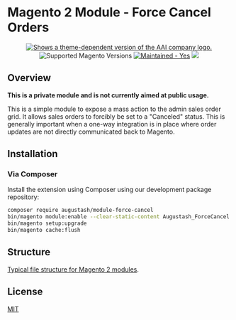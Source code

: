 # Magento 2 Module - Force Cancel Orders

<div align="center">
    <a href="https://augustash.com" target="_blank">
        <picture>
            <source media="(prefers-color-scheme: dark)" srcset="https://augustash.s3.amazonaws.com/logos/ash-inline-invert-500.png">
            <source media="(prefers-color-scheme: light)" srcset="https://augustash.s3.amazonaws.com/logos/ash-inline-color-500.png">
            <img alt="Shows a theme-dependent version of the AAI company logo." src="https://augustash.s3.amazonaws.com/logos/ash-inline-color-500.png">
        </picture>
    </a>
</div>

<div align="center">
    <img src="https://img.shields.io/badge/magento-2.3%20|%202.4-brightgreen.svg?logo=magento&longCache=true&style=flat-square" alt="Supported Magento Versions" />
    <a href="https://github.com/augustash/magento2-module-force-complete/graphs/commit-activity" target="_blank"><img src="https://img.shields.io/badge/maintained%3F-yes-brightgreen.svg?style=flat-square" alt="Maintained - Yes" /></a>
    <a href="https://opensource.org/licenses/MIT" target="_blank"><img src="https://img.shields.io/badge/license-MIT-blue.svg" /></a>
</div>

## Overview

**This is a private module and is not currently aimed at public usage.**

This is a simple module to expose a mass action to the admin sales order grid. It allows sales orders to forcibly be set to a "Canceled" status. This is generally important when a one-way integration is in place where order updates are not directly communicated back to Magento.

## Installation

### Via Composer

Install the extension using Composer using our development package repository:

```bash
composer require augustash/module-force-cancel
bin/magento module:enable --clear-static-content Augustash_ForceCancel
bin/magento setup:upgrade
bin/magento cache:flush
```

## Structure

[Typical file structure for Magento 2 modules](https://developer.adobe.com/commerce/php/development/build/component-file-structure/).

## License

[MIT](https://opensource.org/licenses/MIT)
